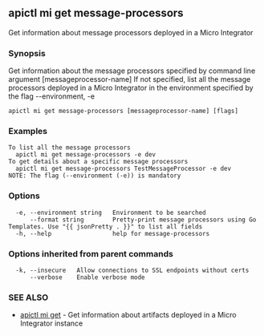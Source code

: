 ## apictl mi get message-processors

Get information about message processors deployed in a Micro Integrator

### Synopsis

Get information about the message processors specified by command line argument [messageprocessor-name]
If not specified, list all the message processors deployed in a Micro Integrator in the environment specified by the flag --environment, -e

```
apictl mi get message-processors [messageprocessor-name] [flags]
```

### Examples

```
To list all the message processors
  apictl mi get message-processors -e dev
To get details about a specific message processors
  apictl mi get message-processors TestMessageProcessor -e dev
NOTE: The flag (--environment (-e)) is mandatory
```

### Options

```
  -e, --environment string   Environment to be searched
      --format string        Pretty-print message processors using Go Templates. Use "{{ jsonPretty . }}" to list all fields
  -h, --help                 help for message-processors
```

### Options inherited from parent commands

```
  -k, --insecure   Allow connections to SSL endpoints without certs
      --verbose    Enable verbose mode
```

### SEE ALSO

* [apictl mi get](apictl_mi_get.md)	 - Get information about artifacts deployed in a Micro Integrator instance

